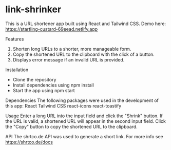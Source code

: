 # link-shrinker

This is a URL shortener app built using React and Tailwind CSS. Demo here: https://startling-custard-69eead.netlify.app

Features
1. Shorten long URLs to a shorter, more manageable form.
2. Copy the shortened URL to the clipboard with the click of a button.
3. Displays error message if an invalid URL is provided.

Installation
- Clone the repository
- Install dependencies using npm install
- Start the app using npm start

Dependencies
The following packages were used in the development of this app:
React
Tailwind CSS
react-icons
react-toastify

Usage
Enter a long URL into the input field and click the "Shrink" button.
If the URL is valid, a shortened URL will appear in the second input field.
Click the "Copy" button to copy the shortened URL to the clipboard.

API
The shrtco.de API was used to generate a short link. For more info see https://shrtco.de/docs


